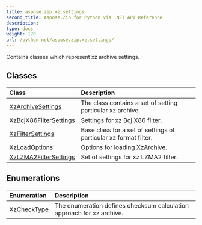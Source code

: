 ```yaml
---
title: aspose.zip.xz.settings
second_title: Aspose.Zip for Python via .NET API Reference
description: 
type: docs
weight: 170
url: /python-net/aspose.zip.xz.settings/
---
```



Contains classes which represent xz archive settings.

## Classes
| Class | Description |
| :- | :- |
|[XzArchiveSettings](/zip/python-net/aspose.zip.xz.settings/xzarchivesettings/)|The class contains a set of setting particular xz archive.|
|[XzBcjX86FilterSettings](/zip/python-net/aspose.zip.xz.settings/xzbcjx86filtersettings/)|Settings for xz Bcj X86 filter.|
|[XzFilterSettings](/zip/python-net/aspose.zip.xz.settings/xzfiltersettings/)|Base class for a set of settings of particular xz format filter.|
|[XzLoadOptions](/zip/python-net/aspose.zip.xz.settings/xzloadoptions/)|Options for loading [XzArchive](/zip/python-net/aspose.zip.xz/xzarchive/).|
|[XzLZMA2FilterSettings](/zip/python-net/aspose.zip.xz.settings/xzlzma2filtersettings/)|Set of settings for xz LZMA2 filter.|
## Enumerations
| Enumeration | Description |
| :- | :- |
|[XzCheckType](/zip/python-net/aspose.zip.xz.settings/xzchecktype/)|The enumeration defines checksum calculation approach for xz archive.|

